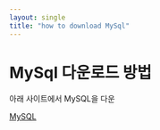 ```yaml
---
layout: single
title: "how to download MySql"
---
```


# MySql 다운로드 방법


아래 사이트에서 MySQL을 다운 <br/>

[MySQL](https://dev.mysql.com/downloads/installer/)
<br/><br/>

